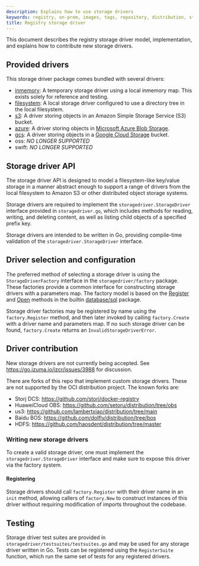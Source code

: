 ```yaml
---
description: Explains how to use storage drivers
keywords: registry, on-prem, images, tags, repository, distribution, storage drivers, advanced
title: Registry storage driver
---
```


This document describes the registry storage driver model, implementation, and explains how to contribute new storage drivers.

## Provided drivers

This storage driver package comes bundled with several drivers:

- [inmemory](inmemory): A temporary storage driver using a local inmemory map. This exists solely for reference and testing.
- [filesystem](filesystem): A local storage driver configured to use a directory tree in the local filesystem.
- [s3](s3): A driver storing objects in an Amazon Simple Storage Service (S3) bucket.
- [azure](azure): A driver storing objects in [Microsoft Azure Blob Storage](https://azure.microsoft.com/en-us/services/storage/).
- [gcs](gcs): A driver storing objects in a [Google Cloud Storage](https://cloud.google.com/storage/) bucket.
- oss: *NO LONGER SUPPORTED*
- swift: *NO LONGER SUPPORTED*

## Storage driver API

The storage driver API is designed to model a filesystem-like key/value storage in a manner abstract enough to support a range of drivers from the local filesystem to Amazon S3 or other distributed object storage systems.

Storage drivers are required to implement the `storagedriver.StorageDriver` interface provided in `storagedriver.go`, which includes methods for reading, writing, and deleting content, as well as listing child objects of a specified prefix key.

Storage drivers are intended to be written in Go, providing compile-time
validation of the `storagedriver.StorageDriver` interface.

## Driver selection and configuration

The preferred method of selecting a storage driver is using the `StorageDriverFactory` interface in the `storagedriver/factory` package. These factories provide a common interface for constructing storage drivers with a parameters map. The factory model is based on the [Register](https://golang.org/pkg/database/sql/#Register) and [Open](https://golang.org/pkg/database/sql/#Open) methods in the builtin [database/sql](https://golang.org/pkg/database/sql) package.

Storage driver factories may be registered by name using the
`factory.Register` method, and then later invoked by calling `factory.Create`
with a driver name and parameters map. If no such storage driver can be found,
`factory.Create` returns an `InvalidStorageDriverError`.

## Driver contribution

New storage drivers are not currently being accepted.
See <https://go.izuma.io/izcr/issues/3988> for discussion.

There are forks of this repo that implement custom storage drivers.
These are not supported by the OCI distribution project.
The known forks are:

- Storj DCS: <https://github.com/storj/docker-registry>
- HuaweiCloud OBS: <https://github.com/setoru/distribution/tree/obs>
- us3: <https://github.com/lambertxiao/distribution/tree/main>
- Baidu BOS: <https://github.com/dolfly/distribution/tree/bos>
- HDFS: <https://github.com/haosdent/distribution/tree/master>

### Writing new storage drivers

To create a valid storage driver, one must implement the
`storagedriver.StorageDriver` interface and make sure to expose this driver
via the factory system.

#### Registering

Storage drivers should call `factory.Register` with their driver name in an `init` method, allowing callers of `factory.New` to construct instances of this driver without requiring modification of imports throughout the codebase.

## Testing

Storage driver test suites are provided in
`storagedriver/testsuites/testsuites.go` and may be used for any storage
driver written in Go. Tests can be registered using the `RegisterSuite`
function, which run the same set of tests for any registered drivers.
